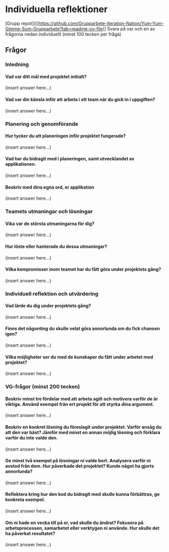 # Individuella reflektioner
[Grupp repot]([(https://github.com/Grupparbete-Iteration-Nation/Yum-Yum-Gimme-Sum-Grupparbete?tab=readme-ov-file)]
Svara på var och en av frågorna nedan individuellt (minst 100 tecken per fråga)

## Frågor

### Inledning

#### Vad var ditt mål med projektet initialt?

(insert answer here...)

#### Vad var din känsla inför att arbeta i ett team när du gick in i uppgiften?

(insert answer here...)

### Planering och genomförande

#### Hur tycker du att planeringen inför projektet fungerade?

(insert answer here...)

#### Vad har du bidragit med i planeringen, samt utvecklandet av applikationen.

(insert answer here...)

#### Beskriv med dina egna ord, er applikation

(insert answer here...)

### Teamets utmaningar och lösningar

#### Vika var de största utmaningarna för dig?

(insert answer here...)

#### Hur löste eller hanterade du dessa utmaningar?

(insert answer here...)

#### Vilka kompromisser inom teamet har du fått göra under projektets gång?

(insert answer here...)

### Individuell reflektion och utvärdering

#### Vad lärde du dig under projektets gång?

(insert answer here...)

#### Finns det någonting du skulle velat göra annorlunda om du fick chansen igen?

(insert answer here...)

#### Vilka möjligheter ser du med de kunskaper du fått under arbetet med projektet?

(insert answer here...)

### VG-frågor (minst 200 tecken)

#### Beskriv minst tre fördelar med att arbeta agilt och motivera varför de är viktiga. Använd exempel från ert projekt för att styrka dina argument.

(insert answer here...)

#### Beskriv en konkret lösning du föreslagit under projektet. Varför ansåg du att den var bäst? Jämför med minst en annan möjlig lösning och förklara varför du inte valde den.

(insert answer here...)

#### Ge minst två exempel på lösningar ni valde bort. Analysera varför ni avstod från dem. Hur påverkade det projektet? Kunde något ha gjorts annorlunda?

(insert answer here...)

#### Reflektera kring hur den kod du bidragit med skulle kunna förbättras, ge konkreta exempel.

(insert answer here...)

#### Om ni hade en vecka till på er, vad skulle du ändrat? Fokusera på arbetsprocessen, samarbetet eller verktygen ni använde. Hur skulle det ha påverkat resultatet?

(insert answer here...)
